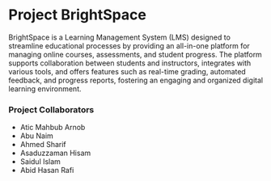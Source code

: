# Project BrightSpace

BrightSpace is a Learning Management System (LMS) designed to streamline educational processes by providing an all-in-one platform for managing online courses, assessments, and student progress. The platform supports collaboration between students and instructors, integrates with various tools, and offers features such as real-time grading, automated feedback, and progress reports, fostering an engaging and organized digital learning environment.

### Project Collaborators

- Atic Mahbub Arnob
- Abu Naim
- Ahmed Sharif
- Asaduzzaman Hisam
- Saidul Islam
- Abid Hasan Rafi
